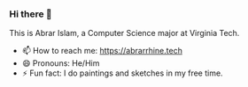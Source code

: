 ### Hi there 👋
This is Abrar Islam, a Computer Science major at Virginia Tech. 
- 📫 How to reach me: https://abrarrhine.tech 
- 😄 Pronouns: He/Him
- ⚡ Fun fact: I do paintings and sketches in my free time. 
